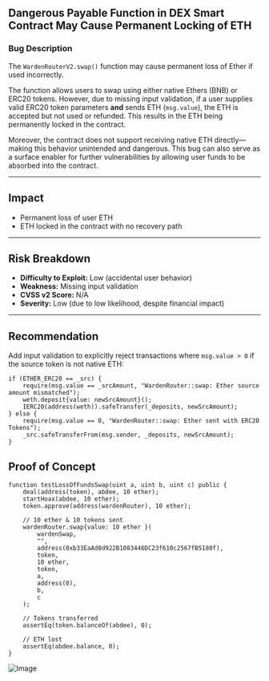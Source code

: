 ## Dangerous Payable Function in DEX Smart Contract May Cause Permanent Locking of ETH

### **Bug Description**

The `WardenRouterV2.swap()` function may cause permanent loss of Ether if used incorrectly.

The function allows users to swap using either native Ethers (BNB) or ERC20 tokens. However, due to missing input validation, if a user supplies valid ERC20 token parameters **and** sends ETH (`msg.value`), the ETH is accepted but not used or refunded. This results in the ETH being permanently locked in the contract.

Moreover, the contract does not support receiving native ETH directly—making this behavior unintended and dangerous. This bug can also serve as a surface enabler for further vulnerabilities by allowing user funds to be absorbed into the contract.

---

## **Impact**

* Permanent loss of user ETH
* ETH locked in the contract with no recovery path

---

## **Risk Breakdown**

* **Difficulty to Exploit:** Low (accidental user behavior)
* **Weakness:** Missing input validation
* **CVSS v2 Score:** N/A
* **Severity:** Low (due to low likelihood, despite financial impact)

---

## **Recommendation**

Add input validation to explicitly reject transactions where `msg.value > 0` if the source token is not native ETH:

```solidity
if (ETHER_ERC20 == _src) {
    require(msg.value == _srcAmount, "WardenRouter::swap: Ether source amount mismatched");
    weth.deposit{value: newSrcAmount}();
    IERC20(address(weth)).safeTransfer(_deposits, newSrcAmount);
} else {
    require(msg.value == 0, "WardenRouter::swap: Ether sent with ERC20 Tokens");
    _src.safeTransferFrom(msg.sender, _deposits, newSrcAmount);
}
```


## **Proof of Concept**

```solidity
function testLossOfFundsSwap(uint a, uint b, uint c) public {
    deal(address(token), abdee, 10 ether);
    startHoax(abdee, 10 ether);
    token.approve(address(wardenRouter), 10 ether);

    // 10 ether & 10 tokens sent
    wardenRouter.swap{value: 10 ether }(
        wardenSwap,
        "",
        address(0xb33EaAd8d922B1083446DC23f610c2567fB5180f), 
        token,
        10 ether,
        token,
        a,
        address(0),
        b,
        c
    );

    // Tokens transferred
    assertEq(token.balanceOf(abdee), 0);

    // ETH lost
    assertEq(abdee.balance, 0);
}
```

![Image](https://github.com/user-attachments/assets/e0f7aa38-e880-4d7b-ad0b-82670f5200bd)